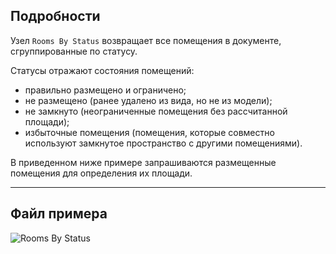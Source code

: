 ## Подробности
Узел `Rooms By Status` возвращает все помещения в документе, сгруппированные по статусу.

Статусы отражают состояния помещений:
- правильно размещено и ограничено;
- не размещено (ранее удалено из вида, но не из модели);
- не замкнуто (неограниченные помещения без рассчитанной площади);
- избыточные помещения (помещения, которые совместно используют замкнутое пространство с другими помещениями).

В приведенном ниже примере запрашиваются размещенные помещения для определения их площади.
___
## Файл примера

![Rooms By Status](./DSRevitNodesUI.RoomsByStatus_img.jpg)
